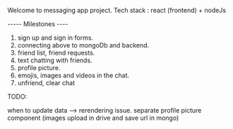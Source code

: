 Welcome to messaging app project.
Tech stack : react (frontend) + nodeJs

----- Milestones ----

1. sign up and sign in forms.
2. connecting above to mongoDb and backend.
3. friend list, friend requests.
4. text chatting with friends.
5. profile picture.
6. emojis, images and videos in the chat.
7. unfriend, clear chat

TODO:

when to update data --> rerendering issue.
separate profile picture component (images upload in drive and save url in mongo)
